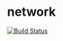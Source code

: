 # network
[![Build Status](https://travis-ci.org/dymons/network.svg?branch=master)](https://travis-ci.org/dymons/network)